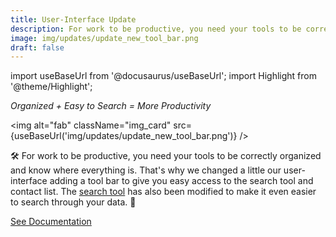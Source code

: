 ```yaml
---
title: User-Interface Update
description: For work to be productive, you need your tools to be correctly organized and know where everything is. That's why we changed a little our user-interface to include a tool bar which includes easy access to the search tool. The search tool has also been modified to make it even easier to search through your data.
image: img/updates/update_new_tool_bar.png
draft: false
---
```


import useBaseUrl from '@docusaurus/useBaseUrl'; 
import Highlight from '@theme/Highlight';

<div className="align-center">
<div className="card">
<div className="card__header">

<span className="hero__subtitle"><em>

Organized + Easy to Search = More Productivity

</em></span>

</div>
<div className="card__image">

<img alt="fab" className="img_card" src={useBaseUrl('img/updates/update_new_tool_bar.png')} />
<br/>

</div>
<div className="card__body">

🛠 For work to be productive, you need your tools to be correctly organized and know where everything is. That's why we changed a little our user-interface adding a tool bar to give you easy access to the search tool and contact list. The [search tool](/docs/documentation/client/client_search) has also been modified to make it even easier to search through your data.  🔎 

</div>
<div className="card__footer text-center align-padding-center">

<a className="button button--info button--block" href="/docs/documentation/client/layout">See Documentation</a>
<br/>

</div>
</div>
</div>
